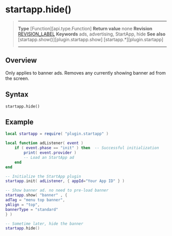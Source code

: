 # startapp.hide()

> --------------------- ------------------------------------------------------------------------------------------
> __Type__              [Function][api.type.Function]
> __Return value__      none
> __Revision__          [REVISION_LABEL](REVISION_URL)
> __Keywords__          ads, advertising, StartApp, hide
> __See also__          [startapp.show()][plugin.startapp.show]
>						[startapp.*][plugin.startapp]
> --------------------- ------------------------------------------------------------------------------------------


## Overview

Only applies to banner ads. Removes any currently showing banner ad from the screen.


## Syntax

	startapp.hide()


## Example

``````lua
local startapp = require( "plugin.startapp" )

local function adListener( event )
    if ( event.phase == "init" ) then  -- Successful initialization
        print( event.provider )
        -- Load an StartApp ad
    end
end

-- Initialize the StartApp plugin
startapp.init( adListener, { appId="Your App ID" } )

-- Show banner ad. no need to pre-load banner
startapp.show( "banner" , {
adTag = "menu top banner",
yAlign = "top",
bannerType = "standard"
} )

-- Sometime later, hide the banner
startapp.hide()
``````
